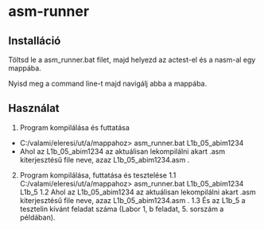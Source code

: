 # asm-runner

## Installáció

Töltsd le a asm_runner.bat filet, majd helyezd az actest-el és a nasm-al egy mappába.

Nyisd meg a command line-t majd navigálj abba a mappába.


## Használat

1. Program kompilálása és futtatása
  - C:/valami/eleresi/ut/a/mappahoz> asm_runner.bat L1b_05_abim1234 
  - Ahol az L1b_05_abim1234 az aktuálisan lekompilálni akart .asm kiterjesztésű file neve, azaz L1b_05_abim1234.asm .
  
2. Program kompilálása, futtatása és tesztelése
  1.1 C:/valami/eleresi/ut/a/mappahoz> asm_runner.bat L1b_05_abim1234 L1b_5
  1.2 Ahol az L1b_05_abim1234 az aktuálisan lekompilálni akart .asm kiterjesztésű file neve, azaz L1b_05_abim1234.asm .
  1.3 És az L1b_5 a tesztelin kívánt feladat száma (Labor 1, b feladat, 5. sorszám a példában).
